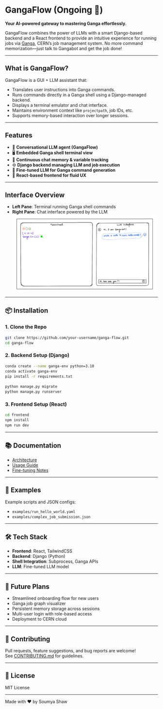 # GangaFlow (Ongoing 🚧)

**Your AI-powered gateway to mastering Ganga effortlessly.**

GangaFlow combines the power of LLMs with a smart Django-based backend and a React frontend to provide an intuitive experience for running jobs via [Ganga](https://ganga.readthedocs.io/en/latest/), CERN’s job management system. No more command memorization—just talk to Gangabot and get the job done!

---

## What is GangaFlow?

GangaFlow is a GUI + LLM assistant that:
- Translates user instructions into Ganga commands.
- Runs commands directly in a Ganga shell using a Django-managed backend.
- Displays a terminal emulator and chat interface.
- Maintains environment context like `projectpath`, job IDs, etc.
- Supports memory-based interaction over longer sessions.

---

## Features

- 💬 **Conversational LLM agent (GangaFlow)**
- 🖥️ **Embedded Ganga shell terminal view**
- 🔁 **Continuous chat memory & variable tracking**
- ⚙️ **Django backend managing LLM and job execution**
- 📜 **Fine-tuned LLM for Ganga command generation**
- 🚀 **React-based frontend for fluid UX**

---

## Interface Overview

- **Left Pane**: Terminal running Ganga shell commands  
- **Right Pane**: Chat interface powered by the LLM  
![Frontend Sketch](./docs/interface_mockup.jpeg)

---

## 📦 Installation

### 1. Clone the Repo

```bash
git clone https://github.com/your-username/ganga-flow.git
cd ganga-flow
```

### 2. Backend Setup (Django)

```bash
conda create --name ganga-env python=3.10
conda activate ganga-env
pip install -r requirements.txt

python manage.py migrate
python manage.py runserver
```

### 3. Frontend Setup (React)

```bash
cd frontend
npm install
npm run dev
```

---

## 📚 Documentation

- [Architecture](./docs/architecture.md)
- [Usage Guide](./docs/usage_guide.md)
- [Fine-tuning Notes](./docs/finetuning_notes.md)

---

## 🧪 Examples

Example scripts and JSON configs:
- `examples/run_hello_world.yaml`
- `examples/complex_job_submission.json`

---

## 🛠️ Tech Stack

- **Frontend**: React, TailwindCSS  
- **Backend**: Django (Python)  
- **Shell Integration**: Subprocess, Ganga APIs  
- **LLM**: Fine-tuned LLM model  

---

## 🔮 Future Plans

- Streamlined onboarding flow for new users  
- Ganga job graph visualizer  
- Persistent memory storage across sessions  
- Multi-user login with role-based access  
- Deployment to CERN cloud  

---

## 🤝 Contributing

Pull requests, feature suggestions, and bug reports are welcome!  
See [CONTRIBUTING.md](./CONTRIBUTING.md) for guidelines.

---

## 📜 License

MIT License

---

Made with ❤️ by Soumya Shaw
